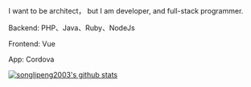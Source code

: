I want to be architect， but I am developer, and full-stack programmer.

Backend: PHP、Java、Ruby、NodeJs

Frontend: Vue 

App: Cordova

[![songlipeng2003's github stats](https://github-readme-stats.vercel.app/api?username=songlipeng2003)](https://github.com/songlipeng2003/github-readme-stats)
